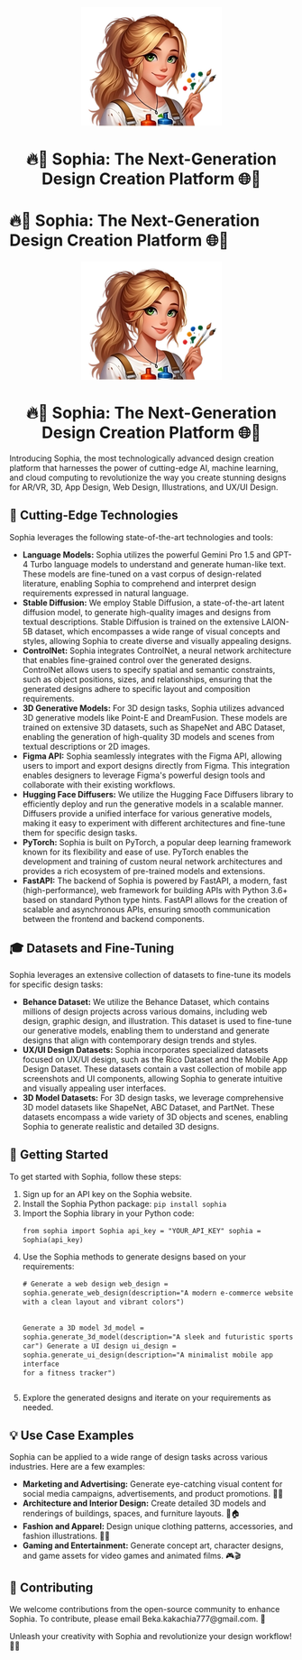 <div align="center">
  <img src="./logo_(2)-transformed.png" alt="Logo" width="250" height="210">
  <h1 align="center">🔥🎨 Sophia: The Next-Generation Design Creation Platform 🌐🎥</h1>
</div>

<!DOCTYPE html> <html> <head> <title>🔥🎨 Sophia: The Next-Generation Design Creation Platform 🌐🎥</title> </head> <body> <h1>🔥🎨 Sophia: The Next-Generation Design Creation Platform 🌐🎥</h1> <div align="center"> <img src="./logo.png" alt="Logo" width="250" height="210"> <h1 align="center">🔥🎨 Sophia: The Next-Generation Design Creation Platform 🌐🎥</h1> </div> <p>Introducing Sophia, the most technologically advanced design creation platform that harnesses the power of cutting-edge AI, machine learning, and cloud computing to revolutionize the way you create stunning designs for AR/VR, 3D, App Design, Web Design, Illustrations, and UX/UI Design.</p> <h2>🌟 Cutting-Edge Technologies</h2> <p>Sophia leverages the following state-of-the-art technologies and tools:</p> <ul> <li><strong>Language Models:</strong> Sophia utilizes the powerful Gemini Pro 1.5 and GPT-4 Turbo language models to understand and generate human-like text. These models are fine-tuned on a vast corpus of design-related literature, enabling Sophia to comprehend and interpret design requirements expressed in natural language.</li> <li><strong>Stable Diffusion:</strong> We employ Stable Diffusion, a state-of-the-art latent diffusion model, to generate high-quality images and designs from textual descriptions. Stable Diffusion is trained on the extensive LAION-5B dataset, which encompasses a wide range of visual concepts and styles, allowing Sophia to create diverse and visually appealing designs.</li> <li><strong>ControlNet:</strong> Sophia integrates ControlNet, a neural network architecture that enables fine-grained control over the generated designs. ControlNet allows users to specify spatial and semantic constraints, such as object positions, sizes, and relationships, ensuring that the generated designs adhere to specific layout and composition requirements.</li> <li><strong>3D Generative Models:</strong> For 3D design tasks, Sophia utilizes advanced 3D generative models like Point-E and DreamFusion. These models are trained on extensive 3D datasets, such as ShapeNet and ABC Dataset, enabling the generation of high-quality 3D models and scenes from textual descriptions or 2D images.</li> <li><strong>Figma API:</strong> Sophia seamlessly integrates with the Figma API, allowing users to import and export designs directly from Figma. This integration enables designers to leverage Figma's powerful design tools and collaborate with their existing workflows.</li> <li><strong>Hugging Face Diffusers:</strong> We utilize the Hugging Face Diffusers library to efficiently deploy and run the generative models in a scalable manner. Diffusers provide a unified interface for various generative models, making it easy to experiment with different architectures and fine-tune them for specific design tasks.</li> <li><strong>PyTorch:</strong> Sophia is built on PyTorch, a popular deep learning framework known for its flexibility and ease of use. PyTorch enables the development and training of custom neural network architectures and provides a rich ecosystem of pre-trained models and extensions.</li> <li><strong>FastAPI:</strong> The backend of Sophia is powered by FastAPI, a modern, fast (high-performance), web framework for building APIs with Python 3.6+ based on standard Python type hints. FastAPI allows for the creation of scalable and asynchronous APIs, ensuring smooth communication between the frontend and backend components.</li> </ul> <h2>🎓 Datasets and Fine-Tuning</h2> <p>Sophia leverages an extensive collection of datasets to fine-tune its models for specific design tasks:</p> <ul> <li><strong>Behance Dataset:</strong> We utilize the Behance Dataset, which contains millions of design projects across various domains, including web design, graphic design, and illustration. This dataset is used to fine-tune our generative models, enabling them to understand and generate designs that align with contemporary design trends and styles.</li> <li><strong>UX/UI Design Datasets:</strong> Sophia incorporates specialized datasets focused on UX/UI design, such as the Rico Dataset and the Mobile App Design Dataset. These datasets contain a vast collection of mobile app screenshots and UI components, allowing Sophia to generate intuitive and visually appealing user interfaces.</li> <li><strong>3D Model Datasets:</strong> For 3D design tasks, we leverage comprehensive 3D model datasets like ShapeNet, ABC Dataset, and PartNet. These datasets encompass a wide variety of 3D objects and scenes, enabling Sophia to generate realistic and detailed 3D designs.</li> </ul> <h2>🚀 Getting Started</h2> <p>To get started with Sophia, follow these steps:</p> <ol> <li>Sign up for an API key on the Sophia website.</li> <li>Install the Sophia Python package: <code>pip install sophia</code></li> <li>Import the Sophia library in your Python code: <pre><code>from sophia import Sophia api_key = "YOUR_API_KEY" sophia = Sophia(api_key)</code></pre> </li> <li>Use the Sophia methods to generate designs based on your requirements: <pre><code># Generate a web design web_design = sophia.generate_web_design(description="A modern e-commerce website with a clean layout and vibrant colors")
Generate a 3D model
3d_model = sophia.generate_3d_model(description="A sleek and futuristic sports car")
Generate a UI design
ui_design = sophia.generate_ui_design(description="A minimalist mobile app interface for a fitness tracker")</code></pre>
</li>
<li>Explore the generated designs and iterate on your requirements as needed.</li> </ol> <h2>💡 Use Case Examples</h2> <p>Sophia can be applied to a wide range of design tasks across various industries. Here are a few examples:</p> <ul> <li><strong>Marketing and Advertising:</strong> Generate eye-catching visual content for social media campaigns, advertisements, and product promotions. 📣🎨</li> <li><strong>Architecture and Interior Design:</strong> Create detailed 3D models and renderings of buildings, spaces, and furniture layouts. 🏰🏠</li> <li><strong>Fashion and Apparel:</strong> Design unique clothing patterns, accessories, and fashion illustrations. 👗👜</li> <li><strong>Gaming and Entertainment:</strong> Generate concept art, character designs, and game assets for video games and animated films. 🎮🎬</li> </ul> <h2>🤝 Contributing</h2> <p>We welcome contributions from the open-source community to enhance Sophia. To contribute, please email Beka.kakachia777@gmail.com. 🙌</p> <p>Unleash your creativity with Sophia and revolutionize your design workflow! 🎨✨</p> </body> </html>
